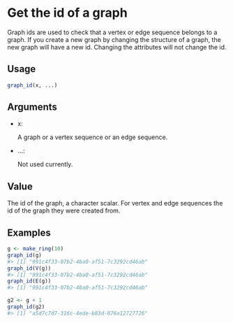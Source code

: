 # Get the id of a graph

Graph ids are used to check that a vertex or edge sequence belongs to a
graph. If you create a new graph by changing the structure of a graph,
the new graph will have a new id. Changing the attributes will not
change the id.

## Usage

``` r
graph_id(x, ...)
```

## Arguments

- x:

  A graph or a vertex sequence or an edge sequence.

- ...:

  Not used currently.

## Value

The id of the graph, a character scalar. For vertex and edge sequences
the id of the graph they were created from.

## Examples

``` r
g <- make_ring(10)
graph_id(g)
#> [1] "991c4f33-07b2-4ba0-af51-7c3292cd46ab"
graph_id(V(g))
#> [1] "991c4f33-07b2-4ba0-af51-7c3292cd46ab"
graph_id(E(g))
#> [1] "991c4f33-07b2-4ba0-af51-7c3292cd46ab"

g2 <- g + 1
graph_id(g2)
#> [1] "a5d7c7d7-316c-4ede-b83d-076a12727726"
```
